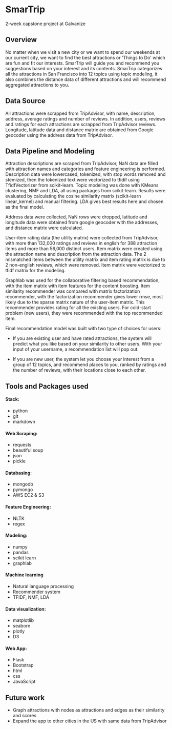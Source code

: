 # SmarTrip
2-week capstone project at Galvanize

## Overview
No matter when we visit a new city or we want to spend our weekends at our current city, we want to find the best attractions or 'Things to Do' which are fun and fit our interests. SmarTrip will guide you and recommend you suggestions based on your interest and its contents. SmarTrip categorizes all the attractions in San Francisco into 12 topics using topic modeling, it also combines the distance data of different attractions and will recommend aggregated attractions to you.

## Data Source
All attractions were scrapped from TripAdvisor, with name, description, address, average ratings and number of reviews. In addition, users, reviews and ratings for each attractions are scrapped from TripAdvisor reviews. Longitude, latitude data and distance matrix are obtained from Google geocoder using the address data from TripAdvisor.

## Data Pipeline and Modeling
Attraction descriptions are scraped from TripAdvisor, NaN data are filled with attraction names and categories and feature engineering is performed. Description data were lowercased, tokenized, with stop words removed and stemized, then the tokenized text were vectorized to tfidif using TfidfVectorizer from scikit-learn. Topic modeling was done with KMeans clustering, NMF and LDA, all using packages from scikit-learn. Results were evaluated by calculating the cosine similarity matrix (scikit-learn linear_kernel) and manual filtering. LDA gives best results here and chosen as the final model.

Address data were collected, NaN rows were dropped, latitude and longitude data were obtained from google geocoder with the addresses, and distance matrix were calculated.

User-item rating data (the utility matrix) were collected from TripAdvisor, with more than 132,000  ratings and reviews in english for 388 attraction items and more than 56,000 distinct users.  Item matrix were created using the attraction name and description from the attraction data. The 2 mismatched items between the utility matrix and item rating matrix is due to 2 non-english reviews, which were removed. Item matrix were vectorized to tfidf matrix for the modeling.

Graphlab was used for the collaborative filtering based recommendation, with the item matrix with item features for the content boosting. Item similarity recommender was compared with matrix factorization recommender, with the factorization recommender gives lower rmse, most likely due to the sparse matrix nature of the user-item matrix. This recommender provides rating for all the existing users. For cold-start problem (new users), they were recommended with the top recommended item.

Final recommendation model was built with two type of choices for users:
* If you are existing user and have rated attractions, the system will predict what you like based on your similarity to other users. With your input of your username, a recommendation list will pop out.

* If you are new user, the system let you choose your interest from a group of 12 topics, and recommend places to you, ranked by ratings and the number of reviews, with their locations close to each other.

## Tools and Packages used

#### Stack:

* python
* git
* markdown

#### Web Scraping:

* requests
* beautiful soup
* json
* pickle

#### Databasing:

* mongodb
* pymongo
* AWS EC2 & S3

#### Feature Engineering:

* NLTK
* regex

#### Modeling:

* numpy
* pandas
* scikit learn
* graphlab

#### Machine learning
* Natural language processing
* Recommender system
* TFIDF, NMF, LDA

#### Data visualization:

* matplotlib
* seaborn
* plotly
* D3

#### Web App:

* Flask
* Bootstrap
* html
* css
* JavaScript


## Future work
* Graph attractions with nodes as attractions and edges as their similarity and scores
* Expand the app to other cities in the US with same data from TripAdvisor
